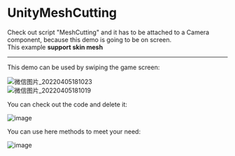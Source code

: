 # UnityMeshCutting  
Check out script "MeshCutting" and it has to be attached to a Camera component, because this demo is going to be on screen.  
This example __support skin mesh__  
****
This demo can be used by swiping the game screen:  

![微信图片_20220405181023](https://user-images.githubusercontent.com/71002504/161775767-211119e8-2d24-484e-a4fc-13c5d572a6d6.png)  
![微信图片_20220405181019](https://user-images.githubusercontent.com/71002504/161775782-d37ccd36-8ff0-4234-8d85-86dd7b74e41e.png)  

You can check out the code and delete it:  

![image](https://user-images.githubusercontent.com/71002504/161777635-82fdb6aa-e117-4e04-a5d2-03cd19490a1b.png)  

You can use here methods to meet your need:  

![image](https://user-images.githubusercontent.com/71002504/161778055-5f0c0f38-da22-4dcb-815b-d3d4a55a4dcd.png)  

